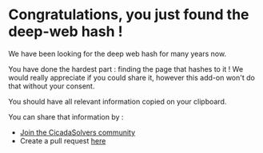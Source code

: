 # Congratulations, you just found the deep-web hash !

We have been looking for the deep web hash for many years now.

You have done the hardest part : finding the page that hashes to it !
We would really appreciate if you could share it, however this add-on won't do that without your consent.

You should have all relevant information copied on your clipboard.

You can share that information by :
 * [Join the CicadaSolvers community](https://discord.gg/MW2dXhG)
 * Create a pull request [here](https://github.com/tweqx/3301-hash-alarm)
